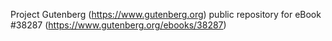 Project Gutenberg (https://www.gutenberg.org) public repository for eBook #38287 (https://www.gutenberg.org/ebooks/38287)
